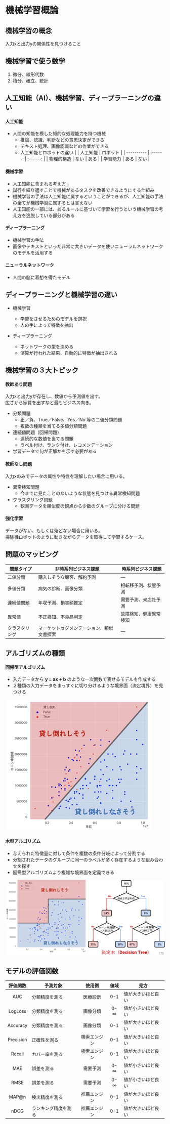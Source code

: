 # 機械学習概論

## 機械学習の概念

入力xと出力yの関係性を見つけること

## 機械学習で使う数学

1. 微分、線形代数
2. 積分、確立、統計

## 人工知能（AI）、機械学習、ディープラーニングの違い

#### 人工知能

* 人間の知能を模した知的な処理能力を持つ機械
  * 推論、認識、判断などの意思決定ができる
  * テキスト処理、画像認識などの作業ができる
  * 人工知能とロボットの違い
    |            | 人工知能 | ロボット |
    | ---------- | :------: | :------: |
    | 物理的構造 |   ない   |   ある   |
    | 学習能力   |   ある   |   ない   |

#### 機械学習

* 人工知能に含まれる考え方
* 試行を繰り返すことで機械があるタスクを改善できるようにする仕組み
* 機械学習の手法は人工知能に属するということができるが、人工知能の手法の全てが機械学習に属するとは言えない
* 人工知能の一部には、あるルールに基づいて学習を行うという機械学習の考え方を逸脱している部分がある

#### ディープラーニング

* 機械学習の手法
* 画像やテキストといった非常に大きいデータを使いニューラルネットワークのモデルを活用する

#### ニューラルネットワーク

* 人間の脳に着想を得たモデル

## ディープラーニングと機械学習の違い

* 機械学習
  * 学習をさせるためのモデルを選択
  * 人の手によって特徴を抽出

* ディープラーニング
  * ネットワークの型を決める
  * 演算が行われた結果、自動的に特徴が抽出される

## 機械学習の３大トピック

#### 教師あり問題

入力xと出力yが存在し、数値から予測値を出す。  
広さから家賃を出すなど最もビジネス向き。

* 分類問題
    * 正／負、True／False、Yes／No 等の二値分類問題
    * 複数の種類を当てる多値分類問題
* 連続値問題（回帰問題）
    * 連続的な数値を当てる問題
    * ラベル付け、ランク付け、レコメンデーション
* 学習データで何が正解かを示す必要がある

#### 教師なし問題

入力xのみでデータの属性や特性を理解したい場合に用いる。

* 異常検知問題
    * 今までに見たことのないような状態を見つける異常検知問題
* クラスタリング問題
    * 観測データを類似度の観点から少数のグループに分ける問題

#### 強化学習

データがない、もしくは殆どない場合に用いる。  
掃除機ロボットのように動きながらデータを取得して学習するケース。

## 問題のマッピング

| 問題タイプ     | 非時系列ビジネス課題                       | 時系列ビジネス課題     |
| -------------- | ------------------------------------------ | ---------------------- |
| 二値分類       | 購入しそうな顧客、解約予測                 | ―                      |
| 多値分類       | 病気の診断、画像分類                       | 相転移予測、状態予測   |
| 連続値問題     | 年収予測、損害額推定                       | 需要予測、来店社予測   |
| 異常値         | 不正検知、不良品判定                       | 故障検知、健康異常検知 |
| クラスタリング | マーケットセグメンテーション、類似文書探索 | ―                      |

## アルゴリズムの種類

#### 回帰型アルゴリズム

* 入力データから **y = ax + b** のような一次関数で表せるモデルを作成する
* ２種類の入力データをまっすぐに切り分けるような境界面（決定境界）を見つける

![回帰型](image/logistic.png)

#### 木型アルゴリズム

* 与えられた特徴量に対して条件を複数の条件分岐によって分割する
* 分割されたデータのグループに同一のラベルが多く存在するような組み合わせを探す
* 回帰型アルゴリズムより複雑な境界面を定義できる

![木型](image/tree.png)

## モデルの評価関数

| 評価関数  | 予測対象             |    使用例    | 値域  | 見方               |
| :-------: | -------------------- | :----------: | :---: | ------------------ |
|    AUC    | 分類精度を測る       |   医療診断   |  0-1  | 値が大きいほど良い |
|  LogLoss  | 分類精度を測る       |   画像分類   |  0-∞  | 値が小さいほど良い |
| Accuracy  | 分類精度を測る       |   画像分類   |  0-1  | 値が大きいほど良い |
| Precision | 正確性を測る         | 検索エンジン |  0-1  | 値が大きいほど良い |
|  Recall   | カバー率を測る       | 検索エンジン |  0-1  | 値が大きいほど良い |
|    MAE    | 誤差を測る           |   需要予測   |  0-∞  | 値が小さいほど良い |
|   RMSE    | 誤差を測る           |   需要予測   |  0-∞  | 値が小さいほど良い |
|   MAP@n   | 検出精度を測る       | 推薦エンジン |  0-1  | 値が大きいほど良い |
|   nDCG    | ランキング精度を測る | 推薦エンジン |  0-1  | 値が大きいほど良い |

